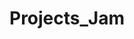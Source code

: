 ---
enable: true
title: "Projects_Jam"
description: "Explore my creative and technical projects."
projects:
  - title: "Photography Works"
    image: "/images/photographyworks.png"
    link: "/photography-works"
    overlayImage: "/images/photography_overlay.png"
  - title: "Tech Stuff"
    image: "/images/techstuff.png"
    link: "/tech-stuff"
    overlayImage: "/images/tech_overlay.png"
_build:
  render: "never"
---